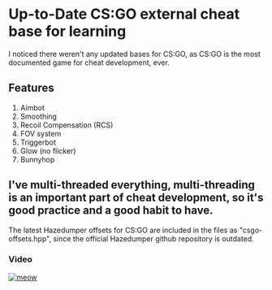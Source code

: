 # Up-to-Date CS:GO external cheat base for learning

I noticed there weren't any updated bases for CS:GO, as CS:GO is the most documented game for cheat development, ever.

## Features

1. Aimbot
2. Smoothing
3. Recoil Compensation (RCS)
4. FOV system
5. Triggerbot
6. Glow (no flicker)
7. Bunnyhop

## I've multi-threaded everything, multi-threading is an important part of cheat development, so it's good practice and a good habit to have.

The latest Hazedumper offsets for CS:GO are included in the files as "csgo-offsets.hpp", since the official Hazedumper github repository is outdated.

### Video
[![meow](https://img.youtube.com/vi/KnqqxL9R83o/0.jpg)](https://www.youtube.com/watch?v=KnqqxL9R83o)
